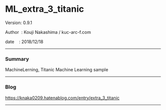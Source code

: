 
# ML_extra_3_titanic

 Version: 0.9.1

 Author  : Kouji Nakashima / kuc-arc-f.com

 date    : 2018/12/18

***
### Summary

MachineLerning, Titanic Machine Learning  sample

***
### Blog

https://knaka0209.hatenablog.com/entry/extra_3_titanic

***


